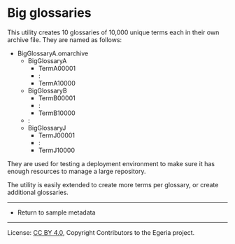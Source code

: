 <!-- SPDX-License-Identifier: CC-BY-4.0 -->
<!-- Copyright Contributors to the Egeria project. -->


# Big glossaries

This utility creates 10 glossaries of 10,000 unique terms each in their own archive file.  They are named as follows:

* BigGlossaryA.omarchive
  * BigGlossaryA
     * TermA00001
     *  :
     * TermA10000
  * BigGlossaryB
      * TermB00001
      *  :
      * TermB10000
  *    :
  * BigGlossaryJ
      * TermJ00001
      *  :
      * TermJ10000

They are used for testing a deployment environment to make sure it has enough resources to manage a large repository.

The utility is easily extended to create more terms per glossary, or create additional glossaries.

----

* Return to sample metadata

----
License: [CC BY 4.0](https://creativecommons.org/licenses/by/4.0/),
Copyright Contributors to the Egeria project.